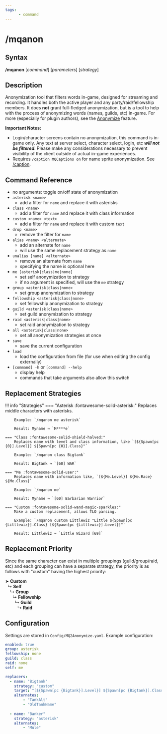 ```yaml
---
tags:
      - command
---
```

# /mqanon

## Syntax

**/mqanon** [*command*] [*parameters*] [*strategy*]

## Description

Anonymization tool that filters words in-game, designed for streaming and recording. It handles both the active player and any party/raid/fellowship members. It does **not** grant full-fledged anonymization, but is a tool to help with the process of anonymizing words (names, guilds, etc) in-game. For more (especially for plugin authors), see the [Anonymize](../../main/features/anonymize.md) feature.

**Important Notes:**
- Login/character screens contain no anonymization, this command is in-game only. Any text at server select, character select, login, etc ***will not be filtered***. Please make any considerations necessary to prevent visibility of the client outside of actual in-game experiences.
- Requires `/caption MQCaptions on` for name sprite anonymization. See [/caption](caption.md).

## Command Reference
 - no arguments: toggle on/off state of anonymization
 - `asterisk <name>`
     - add a filter for `name` and replace it with asterisks
 - `class <name>`
     - add a filter for `name` and replace it with class information
 - `custom <name> <text>`
     - add a filter for `name` and replace it with custom `text`
 - `drop <name>`
     - remove the filter for `name`
 - `alias <name> <alternate>`
     - add an alternate for `name`
     - will use the same replacement strategy as `name`
 - `unalias [name] <alternate>`
     - remove an alternate from `name`
     - specifying the name is optional here
 - `me [asterisk|class|me|none]`
     - set self anonymization to strategy
     - if no argument is specified, will use the `me` strategy
 - `group <asterisk|class|none>`
     - set group anonymization to strategy
 - `fellowship <asterisk|class|none>`
     - set fellowship anonymization to strategy
 - `guild <asterisk|class|none>`
     - set guild anonymization to strategy
 - `raid <asterisk|class|none>`
     - set raid anonymization to strategy
 - `all <asterisk|class|none>`
     - set all anonymization strategies at once
 - `save`
     - save the current configuration
 - `load`
     - load the configuration from file (for use when editing the config externally)
 - `[command] -h` or `[command] --help`
     - display help
     - commands that take arguments also allow this switch

## Replacement Strategies

!!! info "Strategies"
    === "Asterisk :fontawesome-solid-asterisk:"
        Replaces middle characters with asterisks.

        Example: `/mqanon me asterisk`

        Result: Myname → `M****e`

    === "Class :fontawesome-solid-shield-halved:"
        Replaces name with level and class information, like `[${Spawn[pc {0}].Level}] ${Spawn[pc {0}].Class}"`

        Example: `/mqanon class Bigtank`

        Result: Bigtank → `[60] WAR`

    === "Me :fontawesome-solid-user:"
        Replaces name with information like, `[${Me.Level}] ${Me.Race} ${Me.Class}`

        Example: `/mqanon me`

        Result: Myname → `[60] Barbarian Warrior`

    === "Custom :fontawesome-solid-wand-magic-sparkles:"
        Make a custom replacement, allows TLO parsing.

        Example: `/mqanon custom Littlewiz "Little ${Spawn[pc {Littlewiz}].Class} [${Spawn[pc {Littlewiz}].Level}]"`

        Result: Littlewiz → `Little Wizard [69]`

## Replacement Priority
Since the same character can exist in multiple groupings (guild/group/raid, etc) and each grouping can have a separate strategy, the priority is as follows with "custom" having the highest priority:


➤ **Custom**  
  ↳ **Self**  
    ↳ **Group**  
      ↳ **Fellowship**  
        ↳ **Guild**  
          ↳ **Raid**

## Configuration
Settings are stored in `Config/MQ2Anonymize.yaml`. Example configuration:
```yaml
enabled: true
group: asterisk
fellowship: none
guild: class
raid: none
self: me

replacers:
  - name: "Bigtank"
    strategy: "custom"
    target: "[${Spawn[pc {Bigtank}].Level}] ${Spawn[pc {Bigtank}].Class}] MT"
    alternates:
        - "TankAlt"
        - "OldTankName"
      
  - name: "Banker"
    strategy: "asterisk"
    alternates:
        - "Mule"
```